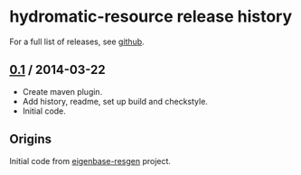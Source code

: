 # hydromatic-resource release history

For a full list of releases, see <a href="https://github.com/julianhyde/hydromatic-resource/releases">github</a>.

## <a href="https://github.com/julianhyde/hydromatic-resource/releases/tag/hydromatic-resource-0.1">0.1</a> / 2014-03-22

* Create maven plugin.
* Add history, readme, set up build and checkstyle.
* Initial code.

## Origins

Initial code from
<a href="https://github.com/julianhyde/eigenbase-resgen">eigenbase-resgen</a>
project.
